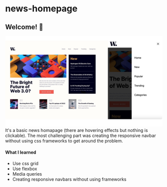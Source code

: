 # news-homepage

## Welcome! 👋

![The look of the site](./designs.jpg) 
It's a basic news homapage (there are hovering effects but nothing is clickable). The most challenging part was creating the responsive navbar without using css frameworks to get around the problem.

#### What I learned

- Use css grid
- Use flexbox
- Media queries
- Creating responsive navbars without using frameworks
